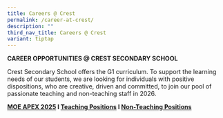 ```yaml
---
title: Careers @ Crest
permalink: /career-at-crest/
description: ""
third_nav_title: Careers @ Crest
variant: tiptap
---
```

<p><strong>CAREER OPPORTUNITIES @ CREST SECONDARY SCHOOL</strong>
</p>
<p>Crest Secondary School offers the G1 curriculum. To support the learning
needs of our students, we are looking for individuals with positive dispositions,
who are creative, driven and committed, to join our pool of passionate
teaching and non-teaching staff in 2026.</p>
<p><strong><a href="/info-at-crest/moe-apex" rel="noopener noreferrer nofollow" target="_blank">MOE APEX 2025</a>&nbsp;I&nbsp;<a href="/info-at-crest/teaching-positions/" rel="noopener noreferrer nofollow" target="_blank">Teaching Positions</a>&nbsp;I&nbsp;<a href="/info-at-crest/non-teaching-positions/" rel="noopener noreferrer nofollow" target="_blank">Non-Teaching Positions</a></strong>
</p>
<p></p>